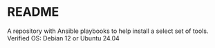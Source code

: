 # README
A repository with Ansible playbooks to help install a select set of tools.
Verified OS: Debian 12 or Ubuntu 24.04
